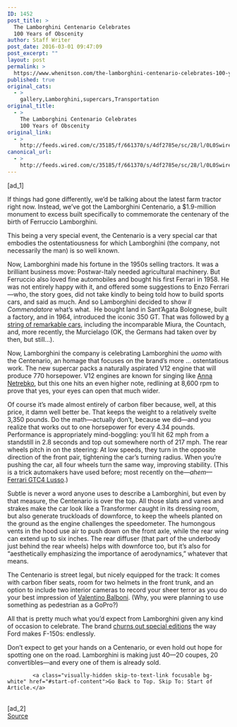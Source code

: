 ```yaml
---
ID: 1452
post_title: >
  The Lamborghini Centenario Celebrates
  100 Years of Obscenity
author: Staff Writer
post_date: 2016-03-01 09:47:09
post_excerpt: ""
layout: post
permalink: >
  https://www.whenitson.com/the-lamborghini-centenario-celebrates-100-years-of-obscenity/
published: true
original_cats:
  - >
    gallery,Lamborghini,supercars,Transportation
original_title:
  - >
    The Lamborghini Centenario Celebrates
    100 Years of Obscenity
original_link:
  - >
    http://feeds.wired.com/c/35185/f/661370/s/4df2785e/sc/28/l/0L0Swired0N0C20A160C0A30Clamborghini0Ecentenario0Ecelebrates0E10A0A0Eyears0Eobscenity0C/story01.htm
canonical_url:
  - >
    http://feeds.wired.com/c/35185/f/661370/s/4df2785e/sc/28/l/0L0Swired0N0C20A160C0A30Clamborghini0Ecentenario0Ecelebrates0E10A0A0Eyears0Eobscenity0C/story01.htm
---
```

 [ad_1]
<br><div id="start-of-content"><p>If things had gone differently, we’d be talking about the latest farm tractor right now. Instead, we’ve got the Lamborghini Centenario, a $1.9-million monument to excess built specifically to commemorate the centenary of the birth of Ferruccio Lamborghini.</p>
<p>This being a very special event, the Centenario is a very special car that embodies the ostentatiousness for which Lamborghini (the company, not necessarily the man) is so well known.</p>
<p>Now, Lamborghini made his fortune in the 1950s selling tractors. It was a brilliant business move: Postwar-Italy needed agricultural machinery. But Ferruccio also loved fine automobiles and bought his first Ferrari in 1958. He was not entirely happy with it, and offered some suggestions to Enzo Ferrari—who, the story goes, did not take kindly to being told how to build sports cars, and said as much. And so Lamborghini decided to show <em>Il Commendatore</em> what’s what.  He bought land in Sant’Agata Bolognese, built a factory, and in 1964, introduced the iconic 350 GT. That was followed by <a href="http://www.wired.com/2015/03/every-lamborghini-model-ever-one-magnificent-gif/">a string of remarkable cars</a>, including the incomparable Miura, the Countach, and, more recently, the Murcielago (OK, the Germans had taken over by then, but still…).</p>
<p>Now, Lamborghini the company is celebrating Lamborghini the <em>uomo</em> with the Centenario, an homage that focuses on the brand’s more … ostentatious work. The new supercar packs a naturally aspirated V12 engine that will produce 770 horsepower. V12 engines are known for singing like <a href="http://www.nytimes.com/2016/03/01/arts/music/anna-netrebko-summons-the-intensity-of-russian-romances.html?_r=0" target="_blank">Anna Netrebko</a>, but this one hits an even higher note, redlining at 8,600 rpm to prove that yes, your eyes can open that much wider.</p>
<p>Of course it’s made almost entirely of carbon fiber because, well, at this price, it damn well better be. That keeps the weight to a relatively svelte 3,350 pounds. Do the math—actually don’t, because we did—and you realize that works out to one horsepower for every 4.34 pounds. Performance is appropriately mind-boggling: you’ll hit 62 mph from a standstill in 2.8 seconds and top out somewhere north of 217 mph. The rear wheels pitch in on the steering: At low speeds, they turn in the opposite direction of the front pair, tightening the car’s turning radius. When you’re pushing the car, all four wheels turn the same way, improving stability. (This is a trick automakers have used before; most recently on the—<em>ahem</em>—<a href="http://www.wired.com/2016/02/ferrari-gtc4-lusso/" target="_blank">Ferrari GTC4 Lusso</a>.)</p>
<p>Subtle is never a word anyone uses to describe a Lamborghini, but even by that measure, the Centenario is over the top. All those slats and vanes and strakes make the car look like a Transformer caught in its dressing room, but also generate truckloads of downforce, to keep the wheels planted on the ground as the engine challenges the speedometer. The humongous vents in the hood use air to push down on the front axle, while the rear wing can extend up to six inches. The rear diffuser (that part of the underbody just behind the rear wheels) helps with downforce too, but it’s also for “aesthetically emphasizing the importance of aerodynamics,” whatever that means.</p>
<p>The Centenario is street legal, but nicely equipped for the track: It comes with carbon fiber seats, room for two helmets in the front trunk, and an option to include two interior cameras to record your sheer terror as you do your best impression of <a href="http://www.wired.com/2009/07/lamborghini-balboni/" target="_blank">Valentino Balboni</a>. (Why, you were planning to use something as pedestrian as a GoPro?)</p>
<p>All that is pretty much what you’d expect from Lamborghini given any kind of occasion to celebrate. The brand <a href="http://www.wired.com/2015/08/lamborghinis-newest-supercar-insaneand-name/">churns out special editions</a> the way Ford makes F-150s: endlessly.</p>
<p>Don’t expect to get your hands on a Centenario, or even hold out hope for spotting one on the road. Lamborghini is making just 40—20 coupes, 20 convertibles—and every one of them is already sold. </p>

			<a class="visually-hidden skip-to-text-link focusable bg-white" href="#start-of-content">Go Back to Top. Skip To: Start of Article.</a>

			
</div>
<br>[ad_2]
<br><a href="http://feeds.wired.com/c/35185/f/661370/s/4df2785e/sc/28/l/0L0Swired0N0C20A160C0A30Clamborghini0Ecentenario0Ecelebrates0E10A0A0Eyears0Eobscenity0C/story01.htm">Source </a>